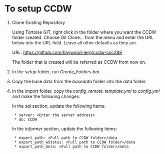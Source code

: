 # To setup CCDW

1. Clone Existing Repository

    Using Tortoise GIT, right click in the folder where you want the CCDW folder created.
    Choose Git Clone... from the menu and enter the URL below into the URL field. Leave 
    all other defaults as they are.

    URL: https://github.com/haywood-ierg/ccdw-csc289

    The folder that is created will be referred as CCDW from now on.

2. In the *setup* folder, run *Create_Folders.bat*.

3. Copy the base data from the *basedata* folder into the data folder.

4. In the *import* folder, copy the *config_remote_template.yml* to *config.yml* and make the following changes:

    In the *sql* section, update the following items:

        * server: <Enter the server address>
        * db: CCDW
    
    In the *informer* section, update the following items:

        * export_path: <Full path to CCDW folder>/data
        * export_path_wStatus: <Full path to CCDW folder>/data
        * export_path_meta: <Full path to CCDW folder>/meta

